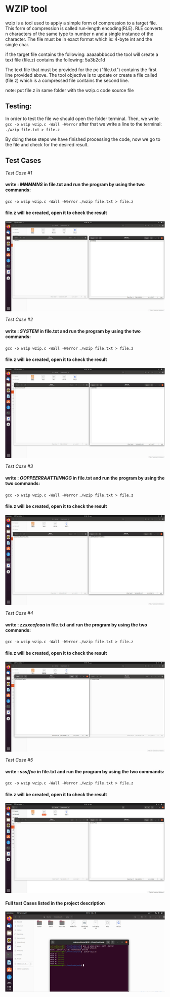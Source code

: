
# WZIP tool

wzip is a tool used to apply a simple form of compression to a target file. This form of compression is called run-length encoding(RLE). RLE converts n characters of the same type to number n and a single instance of the character. The file must be in exact format which is: 4-byte int and the single char.

if the target file contains the following:
aaaaabbbccd
the tool will create a text file (file.z) contains the following:
5a3b2c1d

The text file that must be provided for the pc ("file.txt") contains the first line provided above. The tool objective is to update or create a file called (file.z) which is a compressed file contains the second line.

note: put file.z in same folder with the wzip.c code source file
## Testing:
In order to test the file we should open the folder terminal. Then, we write 
`gcc -o wzip wzip.c -Wall -Werror`
after that we write a line to the terminal:
`./wzip file.txt > file.z`

By doing these steps we have finished processing the code, now we go to the file and check for the desired result.

## Test Cases

*Test Case #1*
#### write : *MMMMNS* in file.txt and run the program by using the two commands:
`gcc -o wzip wzip.c -Wall -Werror`
`./wzip file.txt > file.z`
#### file.z will be created, open it to check the result
![](https://github.com/MahmoudKamal01/OS-project-1/blob/main/ZIP/OS%20TEST%20CASES/1.jpg)

*Test Case #2*
#### write : *SYSTEM* in file.txt and run the program by using the two commands:
`gcc -o wzip wzip.c -Wall -Werror`
`./wzip file.txt > file.z`
#### file.z will be created, open it to check the result
![](https://github.com/MahmoudKamal01/OS-project-1/blob/main/ZIP/OS%20TEST%20CASES/2.jpg)

*Test Case #3*
#### write : *OOPPEERRAATTIINNGG* in file.txt and run the program by using the two commands:
`gcc -o wzip wzip.c -Wall -Werror`
`./wzip file.txt > file.z`
#### file.z will be created, open it to check the result
![](https://github.com/MahmoudKamal01/OS-project-1/blob/main/ZIP/OS%20TEST%20CASES/3.jpg)

*Test Case #4*
#### write : *zzxxccfeaa* in file.txt and run the program by using the two commands:
`gcc -o wzip wzip.c -Wall -Werror`
`./wzip file.txt > file.z`
#### file.z will be created, open it to check the result
![](https://github.com/MahmoudKamal01/OS-project-1/blob/main/ZIP/OS%20TEST%20CASES/4.jpg)

*Test Case #5*
#### write : *sssffcc* in file.txt and run the program by using the two commands:
`gcc -o wzip wzip.c -Wall -Werror`
`./wzip file.txt > file.z`
#### file.z will be created, open it to check the result
![](https://github.com/MahmoudKamal01/OS-project-1/blob/main/ZIP/OS%20TEST%20CASES/5.jpg)

#### Full test Cases listed in the project description 
![](https://github.com/MahmoudKamal01/OS-project-1/blob/main/ZIP/OS%20TEST%20CASES/wzipppppp.PNG)

